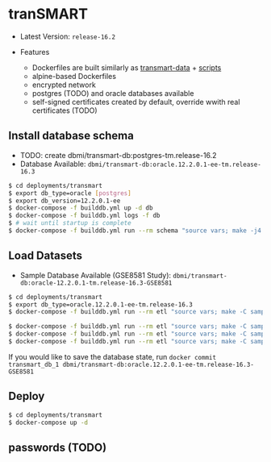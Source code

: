 # tranSMART

-   Latest Version: `release-16.2`
-   Features

    -   Dockerfiles are built similarly as [transmart-data](https://github.com/tranSMART-Foundation/transmart-data) + [scripts](https://github.com/tranSMART-Foundation/Scripts)
    -   alpine-based Dockerfiles
    -   encrypted network
    -   postgres (TODO) and oracle databases available
    -   self-signed certificates created by default, override wwith real certificates (TODO)

## Install database schema

-   TODO: create dbmi/transmart-db:postgres-tm.release-16.2
-   Database Available: `dbmi/transmart-db:oracle.12.2.0.1-ee-tm.release-16.3`

```bash
$ cd deployments/transmart
$ export db_type=oracle [postgres]
$ export db_version=12.2.0.1-ee
$ docker-compose -f builddb.yml up -d db
$ docker-compose -f builddb.yml logs -f db
$ # wait until startup is complete
$ docker-compose -f builddb.yml run --rm schema "source vars; make -j4 oracle"
```

## Load Datasets

-   Sample Database Available (GSE8581 Study): `dbmi/transmart-db:oracle-12.2.0.1-tm.release-16.3-GSE8581`

```bash
$ cd deployments/transmart
$ export db_type=oracle.12.2.0.1-ee-tm.release-16.3
$ docker-compose -f builddb.yml run --rm etl "source vars; make -C samples/oracle load_clinical_GSE8581"

$ docker-compose -f builddb.yml run --rm etl "source vars; make -C samples/oracle load_ref_annotation_GSE8581"
$ docker-compose -f builddb.yml run --rm etl "source vars; make -C samples/oracle load_expression_GSE8581"
$ docker-compose -f builddb.yml run --rm etl "source vars; make -C samples/oracle load_analysis_GSE8581"
```

If you would like to save the database state, run `docker commit transmart_db_1 dbmi/transmart-db:oracle.12.2.0.1-ee-tm.release-16.3-GSE8581`

## Deploy

```bash
$ cd deployments/transmart
$ docker-compose up -d
```

## passwords (TODO)
